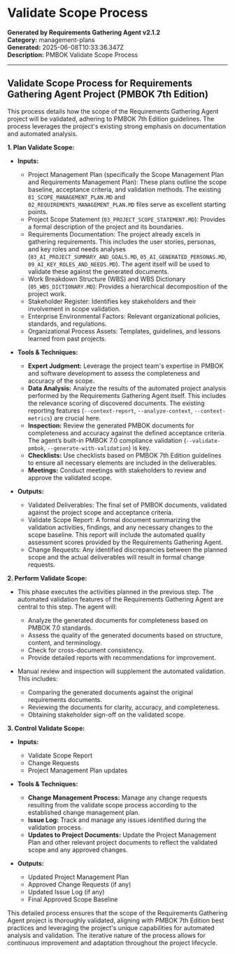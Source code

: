 # Validate Scope Process

**Generated by Requirements Gathering Agent v2.1.2**  
**Category:** management-plans  
**Generated:** 2025-06-08T10:33:36.347Z  
**Description:** PMBOK Validate Scope Process

---

## Validate Scope Process for Requirements Gathering Agent Project (PMBOK 7th Edition)

This process details how the scope of the Requirements Gathering Agent project will be validated, adhering to PMBOK 7th Edition guidelines.  The process leverages the project's existing strong emphasis on documentation and automated analysis.

**1. Plan Validate Scope:**

* **Inputs:**
    * Project Management Plan (specifically the Scope Management Plan and Requirements Management Plan):  These plans outline the scope baseline, acceptance criteria, and validation methods.  The existing `01_SCOPE_MANAGEMENT_PLAN.MD` and `02_REQUIREMENTS_MANAGEMENT_PLAN.MD` files serve as excellent starting points.
    * Project Scope Statement (`03_PROJECT_SCOPE_STATEMENT.MD`): Provides a formal description of the project and its boundaries.
    * Requirements Documentation:  The project already excels in gathering requirements.  This includes the user stories, personas, and key roles and needs analyses (`03_AI_PROJECT_SUMMARY_AND_GOALS.MD`, `05_AI_GENERATED_PERSONAS.MD`, `09_AI_KEY_ROLES_AND_NEEDS.MD`).  The agent itself will be used to validate these against the generated documents.
    * Work Breakdown Structure (WBS) and WBS Dictionary (`05_WBS_DICTIONARY.MD`):  Provides a hierarchical decomposition of the project work.
    * Stakeholder Register: Identifies key stakeholders and their involvement in scope validation.
    * Enterprise Environmental Factors: Relevant organizational policies, standards, and regulations.
    * Organizational Process Assets: Templates, guidelines, and lessons learned from past projects.

* **Tools & Techniques:**
    * **Expert Judgment:**  Leverage the project team's expertise in PMBOK and software development to assess the completeness and accuracy of the scope.
    * **Data Analysis:** Analyze the results of the automated project analysis performed by the Requirements Gathering Agent itself. This includes the relevance scoring of discovered documents.  The existing reporting features (`--context-report`, `--analyze-context`, `--context-metrics`) are crucial here.
    * **Inspection:** Review the generated PMBOK documents for completeness and accuracy against the defined acceptance criteria.  The agent’s built-in PMBOK 7.0 compliance validation (`--validate-pmbok`, `--generate-with-validation`) is key.
    * **Checklists:** Use checklists based on PMBOK 7th Edition guidelines to ensure all necessary elements are included in the deliverables.
    * **Meetings:** Conduct meetings with stakeholders to review and approve the validated scope.

* **Outputs:**
    * Validated Deliverables: The final set of PMBOK documents, validated against the project scope and acceptance criteria.
    * Validate Scope Report: A formal document summarizing the validation activities, findings, and any necessary changes to the scope baseline. This report will include the automated quality assessment scores provided by the Requirements Gathering Agent.
    * Change Requests: Any identified discrepancies between the planned scope and the actual deliverables will result in formal change requests.


**2. Perform Validate Scope:**

* This phase executes the activities planned in the previous step. The automated validation features of the Requirements Gathering Agent are central to this step.  The agent will:
    * Analyze the generated documents for completeness based on PMBOK 7.0 standards.
    * Assess the quality of the generated documents based on structure, content, and terminology.
    * Check for cross-document consistency.
    * Provide detailed reports with recommendations for improvement.

* Manual review and inspection will supplement the automated validation.  This includes:
    * Comparing the generated documents against the original requirements documents.
    * Reviewing the documents for clarity, accuracy, and completeness.
    * Obtaining stakeholder sign-off on the validated scope.


**3. Control Validate Scope:**

* **Inputs:**
    * Validate Scope Report
    * Change Requests
    * Project Management Plan updates

* **Tools & Techniques:**
    * **Change Management Process:**  Manage any change requests resulting from the validate scope process according to the established change management plan.
    * **Issue Log:**  Track and manage any issues identified during the validation process.
    * **Updates to Project Documents:**  Update the Project Management Plan and other relevant project documents to reflect the validated scope and any approved changes.

* **Outputs:**
    * Updated Project Management Plan
    * Approved Change Requests (if any)
    * Updated Issue Log (if any)
    * Final Approved Scope Baseline

This detailed process ensures that the scope of the Requirements Gathering Agent project is thoroughly validated, aligning with PMBOK 7th Edition best practices and leveraging the project's unique capabilities for automated analysis and validation. The iterative nature of the process allows for continuous improvement and adaptation throughout the project lifecycle.
